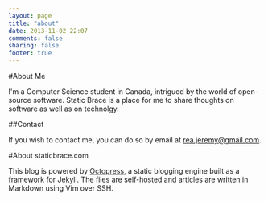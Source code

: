 ```yaml
---
layout: page
title: "about"
date: 2013-11-02 22:07
comments: false 
sharing: false
footer: true
---
```

#About Me

I'm a Computer Science student in Canada, intrigued by the world of open-source software.  Static Brace is a place for me to share thoughts on software as well as on technolgy.  

##Contact

If you wish to contact me, you can do so by email at <rea.jeremy@gmail.com>.

#About staticbrace.com

This blog is powered by [Octopress](http://www.octopress.org), a static blogging engine built as a framework for Jekyll.  The files are self-hosted and articles are written in Markdown using Vim over SSH.
